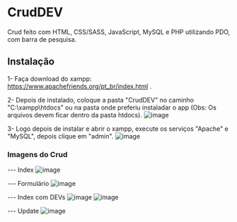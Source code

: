 # CrudDEV

  Crud feito com HTML, CSS/SASS, JavaScript, MySQL e PHP utilizando PDO, com barra de pesquisa.
  
 ## Instalação
 
  1- Faça download do xampp: https://www.apachefriends.org/pt_br/index.html .
  
  2- Depois de instalado, coloque a pasta "CrudDEV" no caminho "C:\xampp\htdocs" ou na pasta onde preferiu instaladar o app (Obs: Os arquivos devem ficar dentro da pasta htdocs).
  ![image](https://user-images.githubusercontent.com/34111368/105278906-369d7980-5b85-11eb-92ed-710dcf0e0d2f.png)
  
  3- Logo depois de instalar e abrir o xampp, execute os serviços "Apache" e "MySQL", depois clique em "admin".
  ![image](https://user-images.githubusercontent.com/34111368/105279016-76fcf780-5b85-11eb-8e15-5c711a8672b6.png)

  
 ### Imagens do Crud
 
  --- Index
  ![image](https://user-images.githubusercontent.com/34111368/105278380-1c16d080-5b84-11eb-96c8-175219922a91.png)
  
  --- Formulário
  ![image](https://user-images.githubusercontent.com/34111368/105279167-c2afa100-5b85-11eb-861f-84d298551a9e.png)

  --- Index com DEVs
  ![image](https://user-images.githubusercontent.com/34111368/105279643-c42d9900-5b86-11eb-924a-dd8756d4436c.png)
  ![image](https://user-images.githubusercontent.com/34111368/105279689-df000d80-5b86-11eb-9265-cfbb0583a69b.png)
  
  --- Update
  ![image](https://user-images.githubusercontent.com/34111368/105279780-0e167f00-5b87-11eb-917b-8b35e4176d8d.png)
